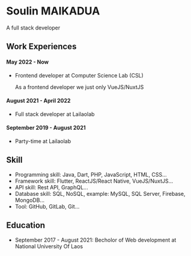 # Soulin MAIKADUA
A full stack developer


## Work Experiences

#### May 2022 - Now
- Frontend developer at Computer Science Lab (CSL)

  As a frontend developer we just only VueJS/NuxtJS
#### August 2021 - April 2022
- Full stack developer at Lailaolab
#### September 2019 - August 2021
- Party-time at Lailaolab

## Skill
- Programming skill: Java, Dart, PHP, JavaScript, HTML, CSS...
- Framework skill: Flutter, ReactJS/React Native, VueJS/NuxtJS...
- API skill: Rest API, GraphQL...
- Database skill: SQL, NoSQL, example: MySQL, SQL Server, Firebase, MongoDB...
- Tool: GitHub, GitLab, Git...

## Education
- September 2017 - August 2021: Becholor of Web development at National University Of Laos

